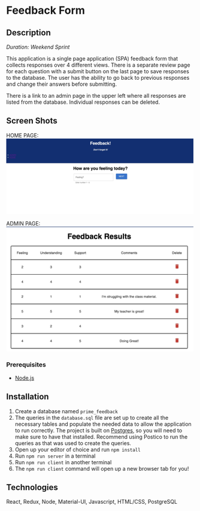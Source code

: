 # Feedback Form

## Description

_Duration: Weekend Sprint_

This application is a single page application (SPA) feedback form that collects responses over 4 different views. There is a separate review page for each question with a submit button on the last page to save responses to the database. The user has the ability to go back to previous responses and change their answers before submitting.

There is a link to an admin page in the upper left where all responses are listed from the database. Individual responses can be deleted.

## Screen Shots
HOME PAGE:
<img src="public/images/home.jpg" width="500px"/>

ADMIN PAGE:
<img src="public/images/admin.jpg" width="500px"/>


### Prerequisites

- [Node.js](https://nodejs.org/en/)

## Installation

1. Create a database named `prime_feedback`
2. The queries in the `database.sql` file are set up to create all the necessary tables and populate the needed data to allow the application to run correctly. The project is built on [Postgres](https://www.postgresql.org/download/), so you will need to make sure to have that installed. Recommend using Postico to run the queries as that was used to create the queries. 
3. Open up your editor of choice and run `npm install`
4. Run `npm run server` in a terminal
5. Run `npm run client` in another terminal
6. The `npm run client` command will open up a new browser tab for you!

## Technologies
React, Redux, Node, Material-UI, Javascript, HTML/CSS, PostgreSQL
